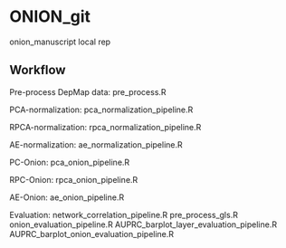 # ONION_git
 onion_manuscript local rep

## Workflow
Pre-process DepMap data:
pre_process.R

PCA-normalization:
pca_normalization_pipeline.R

RPCA-normalization:
rpca_normalization_pipeline.R

AE-normalization:
ae_normalization_pipeline.R

PC-Onion:
pca_onion_pipeline.R

RPC-Onion:
rpca_onion_pipeline.R

AE-Onion:
ae_onion_pipeline.R

Evaluation:
network_correlation_pipeline.R
pre_process_gls.R
onion_evaluation_pipeline.R
AUPRC_barplot_layer_evaluation_pipeline.R
AUPRC_barplot_onion_evaluation_pipeline.R
